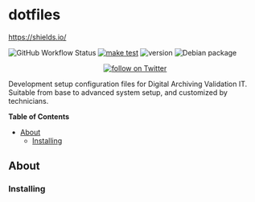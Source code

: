 # dotfiles
<!-- badges -->
https://shields.io/
<!-- badges -->
![GitHub Workflow Status](https://img.shields.io/github/workflow/status/DavitTec/dotfiles/make%20test?style=plastic)
[![make test](https://github.com/DavitTec/dotfiles/workflows/make%20test/badge.svg)](https://github.com/DavitTec/dotfiles/actions?query=workflow%3A%22make+test%22+branch%3Amaster)
![version](https://img.shields.io/badge/version-0.0.3-red?style=plastic) 
![Debian package](https://img.shields.io/debian/v/bash/unstable?color=red&label=bash&style=plastic)
 <p align="center">
   <a href="https://twitter.com/intent/follow?screen_name=_davit">
        <img src="https://img.shields.io/twitter/follow/_davit?style=social&logo=twitter"
            alt="follow on Twitter"></a>
</p>

Development setup configuration files for Digital Archiving Validation IT. Suitable from base to advanced system setup, and customized by technicians.

**Table of Contents**

<!-- toc -->

- [About](#about)
  * [Installing](#installing)

<!-- tocstop -->

## About

### Installing
